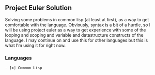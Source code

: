 ## Project Euler Solution 

Solving some problems in common lisp (at least at first), 
as a way to get comfortable with the language.  Obviously,
syntax is a bit of a hurdle, so I will be using project 
euler as a way to get experience with some of the looping 
and scoping and variable and datastructure constructs of 
the language.  I may continue on and use this for other 
languages but this is what I'm using it for right now. 

### Languages 
    - [x] Common Lisp


